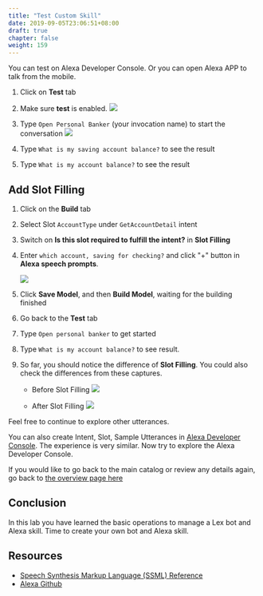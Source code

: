 ```yaml
---
title: "Test Custom Skill"
date: 2019-09-05T23:06:51+08:00
draft: true
chapter: false
weight: 159
---
```


You can test on Alexa Developer Console. Or you can open Alexa APP to talk from the mobile.

1. Click on **Test** tab

1. Make sure **test** is enabled.
    ![](/images/ask/test-alexa.png)

1. Type `Open Personal Banker` (your invocation name) to start the conversation
    ![](/images/ask/start-alexa.png)

1. Type `What is my saving account balance?` to see the result

1. Type `What is my account balance?` to see the result 

## Add Slot Filling

1. Click on the **Build** tab

1. Select Slot `AccountType` under `GetAccountDetail` intent

1. Switch on **Is this slot required to fulfill the intent?** in **Slot Filling**

1. Enter `which account, saving for checking?` and click "+" button in **Alexa speech prompts**. 

    ![](/images/ask/alexa-slot-filling.png)

1. Click **Save Model**, and then **Build Model**, waiting for the building finished

1. Go back to the **Test** tab

1. Type `Open personal banker` to get started

1. Type `What is my account balance?` to see result. 

1. So far, you should notice the difference of **Slot Filling**. You could also check the differences from these captures.

   - Before Slot Filling
   ![](/images/ask/before-slot-filling.png)
    
   - After Slot Filling
   ![](/images/ask/after-slot-filling.png)

Feel free to continue to explore other
utterances.

You can also create Intent, Slot, Sample Utterances in 
[Alexa Developer Console](https://developer.amazon.com/alexa/console/ask). 
The experience is very similar. Now try to explore the Alexa Developer Console.

If you would like to go back to the main catalog or review any details again, go back to [the overview page here](../README.md)


##	Conclusion
In this lab you have learned the basic operations to manage a Lex bot and Alexa skill. Time to create your own bot and Alexa skill. 

##	Resources
* [Speech Synthesis Markup Language (SSML) Reference](https://developer.amazon.com/docs/custom-skills/speech-synthesis-markup-language-ssml-reference.html)
* [Alexa Github](https://github.com/alexa/)